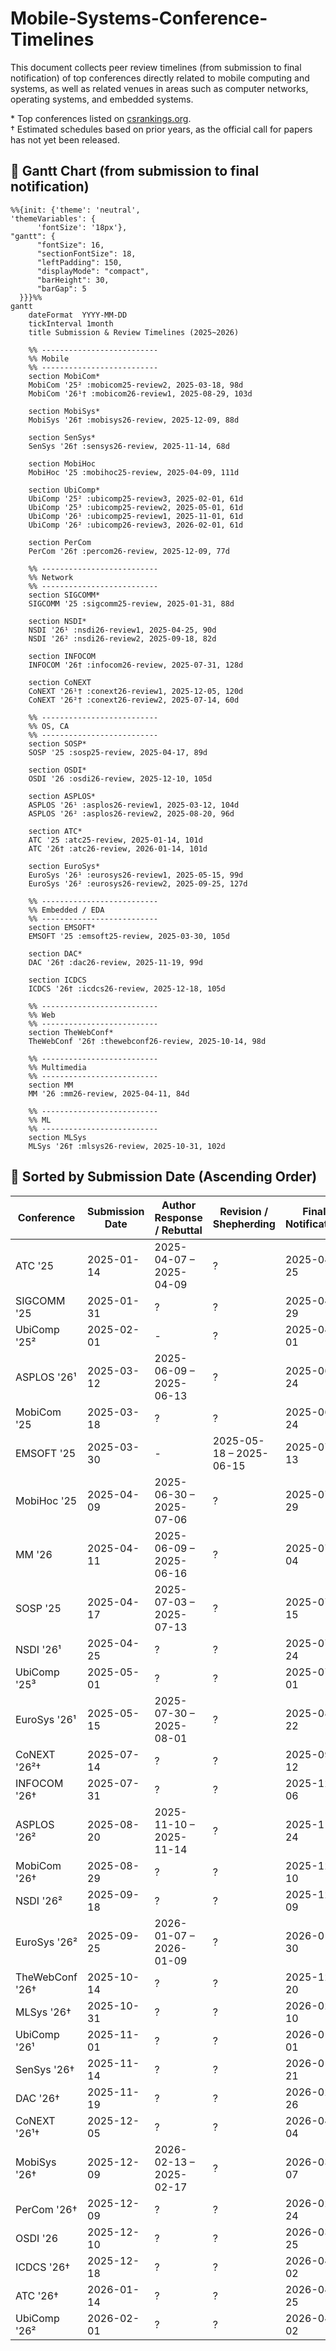 # Mobile-Systems-Conference-Timelines
This document collects peer review timelines (from submission to final notification) of top conferences directly related to mobile computing and systems, as well as related venues in areas such as computer networks, operating systems, and embedded systems.

\* Top conferences listed on [csrankings.org](https://csrankings.org).  
† Estimated schedules based on prior years, as the official call for papers has not yet been released.

## 📅 Gantt Chart (from submission to final notification)
```mermaid
%%{init: {'theme': 'neutral',
'themeVariables': {
      'fontSize': '18px'},
"gantt": {
      "fontSize": 16,
      "sectionFontSize": 18,
      "leftPadding": 150,
      "displayMode": "compact",
      "barHeight": 30,
      "barGap": 5
  }}}%%
gantt
    dateFormat  YYYY-MM-DD
    tickInterval 1month
    title Submission & Review Timelines (2025~2026)

    %% --------------------------
    %% Mobile
    %% --------------------------
    section MobiCom*
    MobiCom '25² :mobicom25-review2, 2025-03-18, 98d
    MobiCom '26¹† :mobicom26-review1, 2025-08-29, 103d

    section MobiSys*
    MobiSys '26† :mobisys26-review, 2025-12-09, 88d

    section SenSys*
    SenSys '26† :sensys26-review, 2025-11-14, 68d

    section MobiHoc
    MobiHoc '25 :mobihoc25-review, 2025-04-09, 111d

    section UbiComp*
    UbiComp '25² :ubicomp25-review3, 2025-02-01, 61d
    UbiComp '25³ :ubicomp25-review2, 2025-05-01, 61d
    UbiComp '26¹ :ubicomp25-review1, 2025-11-01, 61d
    UbiComp '26² :ubicomp26-review3, 2026-02-01, 61d

    section PerCom
    PerCom '26† :percom26-review, 2025-12-09, 77d

    %% --------------------------
    %% Network
    %% --------------------------
    section SIGCOMM*
    SIGCOMM '25 :sigcomm25-review, 2025-01-31, 88d

    section NSDI*
    NSDI '26¹ :nsdi26-review1, 2025-04-25, 90d
    NSDI '26² :nsdi26-review2, 2025-09-18, 82d

    section INFOCOM
    INFOCOM '26† :infocom26-review, 2025-07-31, 128d

    section CoNEXT
    CoNEXT '26¹† :conext26-review1, 2025-12-05, 120d
    CoNEXT '26²† :conext26-review2, 2025-07-14, 60d

    %% --------------------------
    %% OS, CA
    %% --------------------------
    section SOSP*
    SOSP '25 :sosp25-review, 2025-04-17, 89d

    section OSDI*
    OSDI '26 :osdi26-review, 2025-12-10, 105d

    section ASPLOS*
    ASPLOS '26¹ :asplos26-review1, 2025-03-12, 104d
    ASPLOS '26² :asplos26-review2, 2025-08-20, 96d

    section ATC*
    ATC '25 :atc25-review, 2025-01-14, 101d
    ATC '26† :atc26-review, 2026-01-14, 101d

    section EuroSys*
    EuroSys '26¹ :eurosys26-review1, 2025-05-15, 99d
    EuroSys '26² :eurosys26-review2, 2025-09-25, 127d

    %% --------------------------
    %% Embedded / EDA
    %% --------------------------
    section EMSOFT*
    EMSOFT '25 :emsoft25-review, 2025-03-30, 105d

    section DAC*
    DAC '26† :dac26-review, 2025-11-19, 99d

    section ICDCS
    ICDCS '26† :icdcs26-review, 2025-12-18, 105d

    %% --------------------------
    %% Web
    %% --------------------------
    section TheWebConf*
    TheWebConf '26† :thewebconf26-review, 2025-10-14, 98d

    %% --------------------------
    %% Multimedia
    %% --------------------------
    section MM
    MM '26 :mm26-review, 2025-04-11, 84d

    %% --------------------------
    %% ML
    %% --------------------------
    section MLSys
    MLSys '26† :mlsys26-review, 2025-10-31, 102d
```



## 📅 Sorted by Submission Date (Ascending Order)

| Conference       | Submission Date    | Author Response / Rebuttal | Revision / Shepherding | Final Notification | CFP URL |
|------------------|--------------------|-------------------------|-------------------------|---------------------|---------|
| ATC '25          | 2025-01-14         | 2025-04-07 – 2025-04-09 | ?                       | 2025-04-25          | [CFP](https://www.usenix.org/conference/atc25/call-for-papers) |
| SIGCOMM '25      | 2025-01-31         | ?                       | ?                       | 2025-04-29          | [CFP](https://conferences.sigcomm.org/sigcomm/2025/cfp/) |
| UbiComp '25²     | 2025-02-01         | -                       | ?                       | 2025-04-01          | [CFP](https://www.ubicomp.org/ubicomp-iswc-2025/authors/) |
| ASPLOS '26¹      | 2025-03-12         | 2025-06-09 – 2025-06-13 | ?                       | 2025-06-24          | [CFP](https://www.asplos-conference.org/asplos2026/cfp/) |
| MobiCom '25      | 2025-03-18         | ?                       | ?                       | 2025-06-24          | [CFP](https://www.sigmobile.org/mobicom/2025/cfp.html) |
| EMSOFT '25       | 2025-03-30         | -                       | 2025-05-18 – 2025-06-15 | 2025-07-13          | [CFP](https://esweek.org/emsoft-call-for-papers-page/) |
| MobiHoc '25      | 2025-04-09         | 2025-06-30 – 2025-07-06 | ?                       | 2025-07-29          | [CFP](https://www.sigmobile.org/mobihoc/2025/cfp.html) |
| MM '26           | 2025-04-11         | 2025-06-09 – 2025-06-16 | ?                       | 2025-07-04          | [CFP](https://acmmm2025.org/call-for-papers/) |
| SOSP '25         | 2025-04-17         | 2025-07-03 – 2025-07-13 | ?                       | 2025-07-15          | [CFP](https://sigops.org/s/conferences/sosp/2025/cfp.html) |
| NSDI '26¹        | 2025-04-25         | ?                       | ?                       | 2025-07-24          | [CFP](https://www.usenix.org/conference/nsdi26/call-for-papers) |
| UbiComp '25³     | 2025-05-01         | ?                       | ?                       | 2025-07-01          | [CFP](https://www.ubicomp.org/ubicomp-iswc-2025/authors/) |
| EuroSys '26¹     | 2025-05-15         | 2025-07-30 – 2025-08-01 | ?                       | 2025-08-22          | [CFP](https://2026.eurosys.org/cfp.html#calls) |
| CoNEXT '26²†     | 2025-07-14         | ?                       | ?                       | 2025-09-12          | - |
| INFOCOM '26†     | 2025-07-31         | ?                       | ?                       | 2025-12-06          | - |
| ASPLOS '26²      | 2025-08-20         | 2025-11-10 – 2025-11-14 | ?                       | 2025-11-24          | [CFP](https://www.asplos-conference.org/asplos2026/cfp/) |
| MobiCom '26†     | 2025-08-29         | ?                       | ?                       | 2025-12-10          | - |
| NSDI '26²        | 2025-09-18         | ?                       | ?                       | 2025-12-09          | [CFP](https://www.usenix.org/conference/nsdi26/call-for-papers) |
| EuroSys '26²     | 2025-09-25         | 2026-01-07 – 2026-01-09 | ?                       | 2026-01-30          | [CFP](https://2026.eurosys.org/cfp.html#calls) |
| TheWebConf '26†  | 2025-10-14         | ?                       | ?                       | 2025-12-20          | - |
| MLSys '26†       | 2025-10-31         | ?                       | ?                       | 2026-02-10          | - |
| UbiComp '26¹     | 2025-11-01         | ?                       | ?                       | 2026-01-01          | - |
| SenSys '26†      | 2025-11-14         | ?                       | ?                       | 2026-01-21          | - |
| DAC '26†         | 2025-11-19         | ?                       | ?                       | 2026-02-26          | - |
| CoNEXT '26¹†     | 2025-12-05         | ?                       | ?                       | 2026-04-04          | - |
| MobiSys '26†     | 2025-12-09         | 2026-02-13 – 2025-02-17 | ?                       | 2026-03-07          | - |
| PerCom '26†      | 2025-12-09         | ?                       | ?                       | 2026-02-24          | - |
| OSDI '26         | 2025-12-10         | ?                       | ?                       | 2026-03-25          | - |
| ICDCS '26†       | 2025-12-18         | ?                       | ?                       | 2026-04-02          | - |
| ATC '26†         | 2026-01-14         | ?                       | ?                       | 2026-04-25          | - |
| UbiComp '26²     | 2026-02-01         | ?                       | ?                       | 2026-04-02          | - |





